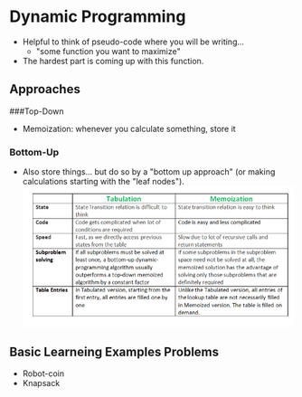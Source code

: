 # Dynamic Programming
* Helpful to think of pseudo-code where you will be writing...
  - "some function you want to maximize"
* The hardest part is coming up with this function.

## Approaches
###Top-Down
* Memoization: whenever you calculate something, store it

### Bottom-Up
* Also store things... but do so by a "bottom up approach" (or making
  calculations starting with the "leaf nodes").
  ![tab-vs-memo](Tabulation-vs-Memoization.png)

## Basic Learneing Examples Problems
* Robot-coin
* Knapsack
